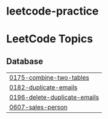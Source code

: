 # leetcode-practice
<!---LeetCode Topics Start-->
# LeetCode Topics
## Database
|  |
| ------- |
| [0175-combine-two-tables](https://github.com/nseptio/leetcode-practice/tree/master/0175-combine-two-tables) |
| [0182-duplicate-emails](https://github.com/nseptio/leetcode-practice/tree/master/0182-duplicate-emails) |
| [0196-delete-duplicate-emails](https://github.com/nseptio/leetcode-practice/tree/master/0196-delete-duplicate-emails) |
| [0607-sales-person](https://github.com/nseptio/leetcode-practice/tree/master/0607-sales-person) |
<!---LeetCode Topics End-->